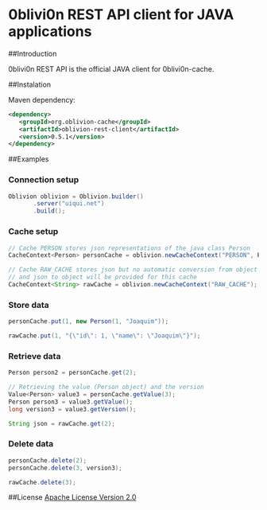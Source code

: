 0blivi0n REST API client for JAVA applications
==============================================

##Introduction

  0blivi0n REST API is the official JAVA client for 0blivi0n-cache.
  
##Instalation

Maven dependency:
 
 ```xml
<dependency>
    <groupId>org.oblivion-cache</groupId>
    <artifactId>oblivion-rest-client</artifactId>
    <version>0.5.1</version>
</dependency>
 ```

##Examples
 
### Connection setup

 ```java
Oblivion oblivion = Oblivion.builder()
		.server("uiqui.net")
		.build();
 ```
 
### Cache setup

 ```java
// Cache PERSON stores json representations of the java class Person
CacheContext<Person> personCache = oblivion.newCacheContext("PERSON", Person.class);

// Cache RAW_CACHE stores json but no automatic conversion from object to json
// and json to object will be provided for this cache
CacheContext<String> rawCache = oblivion.newCacheContext("RAW_CACHE");
 ``` 
 
### Store data

 ```java
personCache.put(1, new Person(1, "Joaquim"));

rawCache.put(1, "{\"id\": 1, \"name\": \"Joaquim\"}");
 ```  
 
### Retrieve data

 ```java
Person person2 = personCache.get(2);

// Retrieving the value (Person object) and the version 
Value<Person> value3 = personCache.getValue(3);
Person person3 = value3.getValue();
long version3 = value3.getVersion();

String json = rawCache.get(2);
 ```  
 
### Delete data

 ```java
personCache.delete(2);
personCache.delete(3, version3);

rawCache.delete(3);
 ```   

##License
[Apache License Version 2.0](http://www.apache.org/licenses/LICENSE-2.0.html)